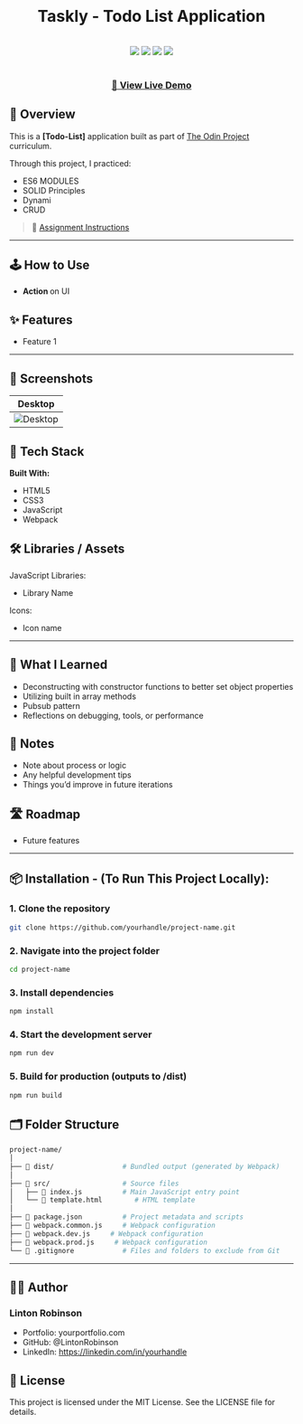 <div align="center">
  <br>
  <h1>Taskly - Todo List Application</h1>
  <br>
  <div>
    <img src="https://img.shields.io/static/v1?label=&message=HTML&color=E34F26&style=for-the-badge&logo=HTML5&logoColor=white">
    <img src="https://img.shields.io/static/v1?label=&message=CSS&color=1572B6&style=for-the-badge&logo=CSS3&logoColor=white">
    <img src="https://img.shields.io/static/v1?label=&message=JavaScript&color=F7DF1E&style=for-the-badge&logo=javascript&logoColor=black">
    <img src="https://img.shields.io/static/v1?label=&message=Webpack&color=8DD6F9&style=for-the-badge&logo=webpack&logoColor=black">
  </div>
  <br>
  <h3><b><a href="#live-demo">🔗 View Live Demo</a></b></h3>
</div>



## 📖 Overview

This is a **[Todo-List]** application built as part of [The Odin Project](https://www.theodinproject.com) curriculum.

Through this project, I practiced:
- ES6 MODULES
- SOLID Principles
- Dynami
- CRUD

> 📘 [Assignment Instructions](#link-to-assignment)


---

## 🕹️ How to Use 

- <b> Action </b> on UI  




## ✨ Features

- Feature 1  

---

## 📸 Screenshots

| Desktop | 
|--------|
| ![Desktop](./readme-assets/Desktop.png) | 

## 🔧 Tech Stack

**Built With:**

- HTML5  
- CSS3  
- JavaScript  
- Webpack  




## 🛠️ Libraries / Assets

JavaScript Libraries:
- Library Name

Icons:
- Icon name


---



<!-- ⚠️ Set up environment variables or API keys if required. -->



## 🧠 What I Learned
- Deconstructing with constructor functions to better set object properties
- Utilizing built in array methods
- Pubsub pattern
- Reflections on debugging, tools, or performance



## 🧪 Notes
- Note about process or logic
- Any helpful development tips
- Things you’d improve in future iterations

## 🛣️ Roadmap
- Future features 



---
## 📦 Installation - (To Run This Project Locally):

### 1. Clone the repository
```bash
git clone https://github.com/yourhandle/project-name.git
```
### 2. Navigate into the project folder
```bash
cd project-name
```
### 3. Install dependencies
```bash
npm install
```
### 4. Start the development server
```bash
npm run dev
```
### 5. Build for production (outputs to /dist)
```bash
npm run build
```
## 🗂️ Folder Structure
```bash
project-name/
│
├── 📁 dist/                 # Bundled output (generated by Webpack)
│
├── 📁 src/                  # Source files
│   ├── 📄 index.js          # Main JavaScript entry point
│   └── 📄 template.html        # HTML template
│
├── 📄 package.json          # Project metadata and scripts
├── 📄 webpack.common.js     # Webpack configuration
├── 📄 webpack.dev.js     # Webpack configuration
├── 📄 webpack.prod.js     # Webpack configuration
└── 📄 .gitignore            # Files and folders to exclude from Git
```
---


## 🙋‍♂ Author

### Linton Robinson
- Portfolio: yourportfolio.com
- GitHub: @LintonRobinson
- LinkedIn: https://linkedin.com/in/yourhandle

## 📄 License

This project is licensed under the MIT License. See the LICENSE file for details.
